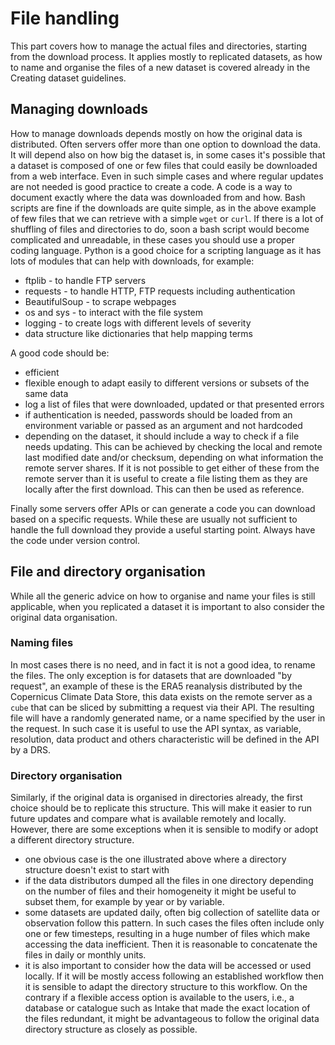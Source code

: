 # File handling

This part covers how to manage the actual files and directories, starting from the download process. It applies mostly to replicated datasets, as how to name and organise the files of a new dataset is covered already in the Creating dataset guidelines. 

## Managing downloads

How to manage downloads depends mostly on how the original data is distributed. Often servers offer more than one option to download the data. It will depend also on how big the dataset is, in some cases it's possible that a dataset is composed of one or few files that could easily be downloaded from a web interface. 
Even in such simple cases and where regular updates are not needed is good practice to create a code. A code is a way to document exactly where the data was downloaded from and how. 
Bash scripts are fine if the downloads are quite simple, as in the above example of few files that we can retrieve with a simple `wget` or `curl`. If there is a lot of shuffling of files and directories to do, soon a bash script would become complicated and unreadable, in these cases you should use a proper coding language. 
Python is a good choice for a scripting language as it has lots of modules that can help with downloads, for example:
   * ftplib - to handle FTP servers
   * requests - to handle HTTP, FTP requests including authentication
   * BeautifulSoup - to scrape webpages
   * os and sys - to interact with the file system
   * logging - to create logs with different levels of severity 
   * data structure like dictionaries that help mapping terms

A good code should be:
  * efficient
  * flexible enough to adapt easily to different versions or subsets of the same data
  * log a list of files that were downloaded, updated or that presented errors
  * if authentication is needed, passwords should be loaded from an environment variable or passed as an argument and not hardcoded
  * depending on the dataset, it should include a way to check if a file needs updating. This can be achieved by checking the local and remote last modified date and/or checksum, depending on what information the remote server shares. If it is not possible to get either of these from the remote server than it is useful to create a file listing them as they are locally after the first download. This can then be used as reference.  

Finally some servers offer APIs or can generate a code you can download based on a specific requests. While these are usually not sufficient to handle the full download they provide a useful starting point.
Always have the code under version control.

## File and directory organisation

While all the generic advice on how to organise and name your files is still applicable, when you replicated a dataset it is important to also consider the original data organisation. 

### Naming files

In most cases there is no need, and in fact it is not a good idea, to rename the files. The only exception is for datasets that are downloaded "by request", an example of these is the ERA5 reanalysis distributed by the Copernicus Climate Data Store, this data exists on the remote server as a `cube` that can be sliced by submitting a request via their API. The resulting file will have a randomly generated name, or a name specified by the user in the request.
In such case it is useful to use the API syntax, as variable, resolution, data product and others characteristic will be defined in the API by a DRS.

### Directory organisation

Similarly, if the original data is organised in directories already, the first choice should be to replicate this structure. This will make it easier to run future updates and compare what is available remotely and locally.
However, there are some exceptions when it is sensible to modify or adopt a different directory structure.
 * one obvious case is the one illustrated above where a directory structure doesn't exist to start with
 * if the data distributors dumped all the files in one directory depending on the number of files and their homogeneity it might be useful to subset them, for example by year or by variable.
 * some datasets are updated daily, often big collection of satellite data or observation follow this pattern. In such cases the files often include only one or few timesteps, resulting in a huge number of files which make accessing the data inefficient. Then it is reasonable to concatenate the files in daily or monthly units.
 * it is also important to consider how the data will be accessed or used locally. If it will be mostly access following an established workflow then it is sensible to adapt the directory structure to this workflow. On the contrary if a flexible access option is available to the users, i.e., a database or catalogue such as Intake that made the exact location of the files redundant, it might be advantageous to follow the original data directory structure as closely as possible. 

